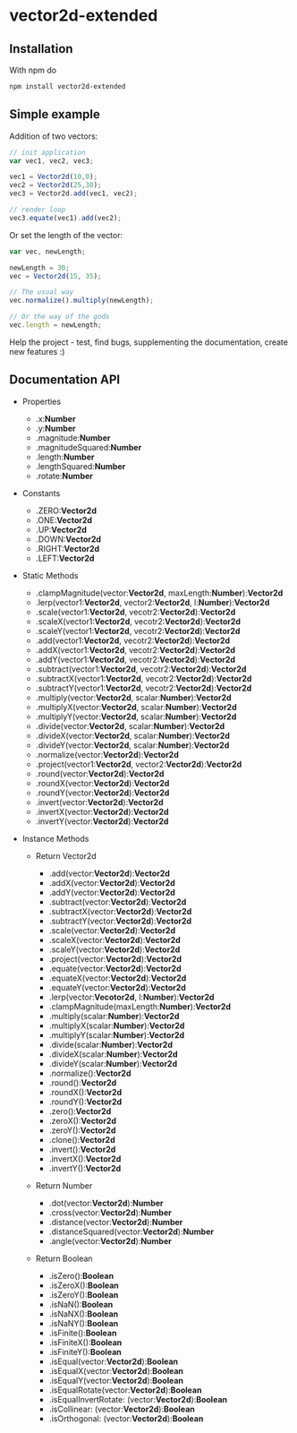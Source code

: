 # vector2d-extended

## Installation

With npm do

```bash
npm install vector2d-extended
```

## Simple example

Addition of two vectors:

```javascript
// init application
var vec1, vec2, vec3;

vec1 = Vector2d(10,0);
vec2 = Vector2d(25,30);
vec3 = Vector2d.add(vec1, vec2);

// render loop
vec3.equate(vec1).add(vec2);

```

Or set the length of the vector:

```javascript
var vec, newLength;

newLength = 30;
vec = Vector2d(15, 35);

// The usual way
vec.normalize().multiply(newLength);

// Or the way of the gods
vec.length = newLength;
```

Help the project - test, find bugs, supplementing the documentation, create new features :)

## Documentation API


* Properties

  * .x:**Number**
  * .y:**Number**
  * .magnitude:**Number**
  * .magnitudeSquared:**Number**
  * .length:**Number**
  * .lengthSquared:**Number**
  * .rotate:**Number**

* Constants

  * .ZERO:**Vector2d**
  * .ONE:**Vector2d**
  * .UP:**Vector2d**
  * .DOWN:**Vector2d**
  * .RIGHT:**Vector2d**
  * .LEFT:**Vector2d**

* Static Methods

  * .clampMagnitude(vector:**Vector2d**, maxLength:**Number**):**Vector2d**
  * .lerp(vector1:**Vector2d**, vector2:**Vector2d**, l:**Number**):**Vector2d**
  * .scale(vector1:**Vector2d**, vecotr2:**Vector2d**):**Vector2d**
  * .scaleX(vector1:**Vector2d**, vecotr2:**Vector2d**):**Vector2d**
  * .scaleY(vector1:**Vector2d**, vecotr2:**Vector2d**):**Vector2d**
  * .add(vector1:**Vector2d**, vecotr2:**Vector2d**):**Vector2d**
  * .addX(vector1:**Vector2d**, vecotr2:**Vector2d**):**Vector2d**
  * .addY(vector1:**Vector2d**, vecotr2:**Vector2d**):**Vector2d**
  * .subtract(vector1:**Vector2d**, vecotr2:**Vector2d**):**Vector2d**
  * .subtractX(vector1:**Vector2d**, vecotr2:**Vector2d**):**Vector2d**
  * .subtractY(vector1:**Vector2d**, vecotr2:**Vector2d**):**Vector2d**
  * .multiply(vector:**Vector2d**, scalar:**Number**):**Vector2d**
  * .multiplyX(vector:**Vector2d**, scalar:**Number**):**Vector2d**
  * .multiplyY(vector:**Vector2d**, scalar:**Number**):**Vector2d**
  * .divide(vector:**Vector2d**, scalar:**Number**):**Vector2d**
  * .divideX(vector:**Vector2d**, scalar:**Number**):**Vector2d**
  * .divideY(vector:**Vector2d**, scalar:**Number**):**Vector2d**
  * .normalize(vector:**Vector2d**):**Vector2d**
  * .project(vector1:**Vector2d**, vector2:**Vector2d**):**Vector2d**
  * .round(vector:**Vector2d**):**Vector2d**
  * .roundX(vector:**Vector2d**):**Vector2d**
  * .roundY(vector:**Vector2d**):**Vector2d**
  * .invert(vector:**Vector2d**):**Vector2d**
  * .invertX(vector:**Vector2d**):**Vector2d**
  * .invertY(vector:**Vector2d**):**Vector2d**

* Instance Methods

  * Return Vector2d

    * .add(vector:**Vector2d**):**Vector2d**
    * .addX(vector:**Vector2d**):**Vector2d**
    * .addY(vector:**Vector2d**):**Vector2d**
    * .subtract(vector:**Vector2d**):**Vector2d**
    * .subtractX(vector:**Vector2d**):**Vector2d**
    * .subtractY(vector:**Vector2d**):**Vector2d**
    * .scale(vector:**Vector2d**):**Vector2d**
    * .scaleX(vector:**Vector2d**):**Vector2d**
    * .scaleY(vector:**Vector2d**):**Vector2d**
    * .project(vector:**Vector2d**):**Vector2d**
    * .equate(vector:**Vector2d**):**Vector2d**
    * .equateX(vector:**Vector2d**):**Vector2d**
    * .equateY(vector:**Vector2d**):**Vector2d**
    * .lerp(vector:**Vecotor2d**, l:**Number**):**Vector2d**
    * .clampMagnitude(maxLength:**Number**):**Vector2d**
    * .multiply(scalar:**Number**):**Vector2d**
    * .multiplyX(scalar:**Number**):**Vector2d**
    * .multiplyY(scalar:**Number**):**Vector2d**
    * .divide(scalar:**Number**):**Vector2d**
    * .divideX(scalar:**Number**):**Vector2d**
    * .divideY(scalar:**Number**):**Vector2d**
    * .normalize():**Vector2d**
    * .round():**Vector2d**
    * .roundX():**Vector2d**
    * .roundY():**Vector2d**
    * .zero():**Vector2d**
    * .zeroX():**Vector2d**
    * .zeroY():**Vector2d**
    * .clone():**Vector2d**
    * .invert():**Vector2d**
    * .invertX():**Vector2d**
    * .invertY():**Vector2d**

  * Return Number

    * .dot(vector:**Vector2d**):**Number**
    * .cross(vector:**Vector2d**):**Number**
    * .distance(vector:**Vector2d**):**Number**
    * .distanceSquared(vector:**Vector2d**):**Number**
    * .angle(vector:**Vector2d**):**Number**

  * Return Boolean

    * .isZero():**Boolean**
    * .isZeroX():**Boolean**
    * .isZeroY():**Boolean**
    * .isNaN():**Boolean**
    * .isNaNX():**Boolean**
    * .isNaNY():**Boolean**
    * .isFinite():**Boolean**
    * .isFiniteX():**Boolean**
    * .isFiniteY():**Boolean**
    * .isEqual(vector:**Vector2d**):**Boolean**
    * .isEqualX(vector:**Vector2d**):**Boolean**
    * .isEqualY(vector:**Vector2d**):**Boolean**
    * .isEqualRotate(vector:**Vector2d**):**Boolean**
    * .isEqualInvertRotate: (vector:**Vector2d**):**Boolean**
    * .isCollinear: (vector:**Vector2d**):**Boolean**
    * .isOrthogonal: (vector:**Vector2d**):**Boolean**